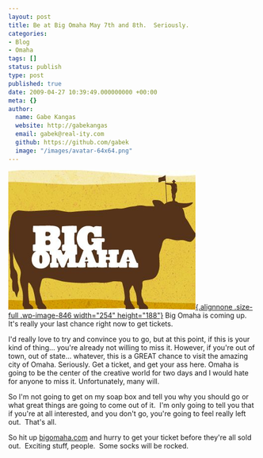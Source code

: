 ```yaml
---
layout: post
title: Be at Big Omaha May 7th and 8th.  Seriously.
categories:
- Blog
- Omaha
tags: []
status: publish
type: post
published: true
date: 2009-04-27 10:39:49.000000000 +00:00
meta: {}
author:
  name: Gabe Kangas
  website: http://gabekangas
  email: gabek@real-ity.com
  github: https://github.com/gabek
  image: "/images/avatar-64x64.png"
---
```

[![bigomaha](/squarespace_images/static_50ce21f9e4b0a7200de38642_50d2a1a4e4b0fd42afd19a23_50d2a205e4b0fd42afd19ff0_1355981317989__ "bigomaha"){.alignnone .size-full .wp-image-846 width="254" height="188"}](http://www.bigomaha.com) Big Omaha is coming up. It\'s really your last chance right now to get tickets.

I\'d really love to try and convince you to go, but at this point, if this is your kind of thing\... you\'re already not willing to miss it.  However, if you\'re out of town, out of state\... whatever, this is a GREAT chance to visit the amazing city of Omaha. Seriously. Get a ticket, and get your ass here. Omaha is going to be the center of the creative world for two days and I would hate for anyone to miss it.  Unfortunately, many will.

So I\'m not going to get on my soap box and tell you why you should go or what great things are going to come out of it.  I\'m only going to tell you that if you\'re at all interested, and you don\'t go, you\'re going to feel really left out.  That\'s all.

So hit up [bigomaha.com](http://www.bigomaha.com) and hurry to get your ticket before they\'re all sold out.  Exciting stuff, people.  Some socks will be rocked.

